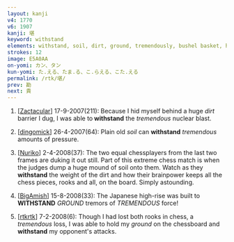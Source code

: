 ```yaml
---
layout: kanji
v4: 1770
v6: 1907
kanji: 堪
keyword: withstand
elements: withstand, soil, dirt, ground, tremendously, bushel basket, hamper, equal, human legs
strokes: 12
image: E5A0AA
on-yomi: カン、タン
kun-yomi: た.える、たま.る、こ.らえる、こた.える
permalink: /rtk/堪/
prev: 勘
next: 貴
---
```


1) [<a href="http://kanji.koohii.com/profile/Zactacular">Zactacular</a>] 17-9-2007(211): Because I hid myself behind a huge <em>dirt</em> barrier I dug, I was able to<strong> withstand</strong> the <em>tremendous</em> nuclear blast.

2) [<a href="http://kanji.koohii.com/profile/dingomick">dingomick</a>] 26-4-2007(64): Plain old <em>soil</em> can <strong>withstand</strong> <em>tremendous</em> amounts of pressure.

3) [<a href="http://kanji.koohii.com/profile/Nuriko">Nuriko</a>] 2-4-2008(37): The two equal chessplayers from the last two frames are duking it out still. Part of this extreme chess match is when the judges dump a huge mound of soil onto them. Watch as they<strong> withstand</strong> the weight of the dirt and how their brainpower keeps all the chess pieces, rooks and all, on the board. Simply astounding.

4) [<a href="http://kanji.koohii.com/profile/BigAmish">BigAmish</a>] 15-8-2008(33): The Japanese high-rise was built to<strong> WITHSTAND</strong> <em>GROUND</em> tremors of <em>TREMENDOUS</em> force!

5) [<a href="http://kanji.koohii.com/profile/rtkrtk">rtkrtk</a>] 7-2-2008(6): Though I had lost both rooks in chess, a <em>tremendous</em> loss, I was able to hold my <em>ground</em> on the chessboard and<strong> withstand</strong> my opponent&#039;s attacks.

